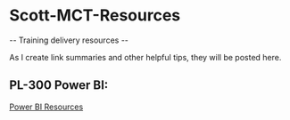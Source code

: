 # Scott-MCT-Resources
-- Training delivery resources -- 

As I create link summaries and other helpful tips, they will be posted here.

## PL-300 Power BI:
[Power BI Resources](pl-300_powerbi.md)
